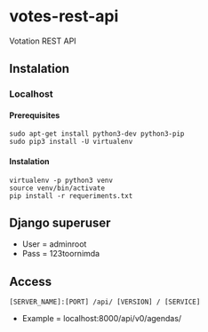 # votes-rest-api
Votation REST API

## Instalation

### Localhost

#### Prerequisites
```
sudo apt-get install python3-dev python3-pip
sudo pip3 install -U virtualenv
```
#### Instalation
```
virtualenv -p python3 venv
source venv/bin/activate
pip install -r requeriments.txt
```

## Django superuser
- User = adminroot
- Pass = 123toornimda

## Access
```
[SERVER_NAME]:[PORT] /api/ [VERSION] / [SERVICE]
```
- Example = localhost:8000/api/v0/agendas/

